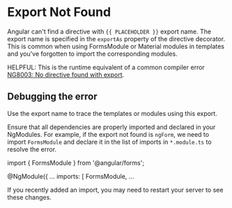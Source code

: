 # Export Not Found

<docs-video src="https://www.youtube.com/embed/fUSAg4kp2WQ"/>

Angular can't find a directive with `{{ PLACEHOLDER }}` export name. The export name is specified in the `exportAs` property of the directive decorator. This is common when using FormsModule or Material modules in templates and you've forgotten to import the corresponding modules.

HELPFUL: This is the runtime equivalent of a common compiler error [NG8003: No directive found with export](errors/NG8003).

## Debugging the error

Use the export name to trace the templates or modules using this export.

Ensure that all dependencies are properly imported and declared in your NgModules. For example, if the export not found is `ngForm`, we need to import `FormsModule` and declare it in the list of imports in `*.module.ts` to resolve the error.

<docs-code language="typescript">

import { FormsModule } from '@angular/forms';

@NgModule({
  …
  imports: [
    FormsModule,
    …

</docs-code>

If you recently added an import, you may need to restart your server to see these changes.

